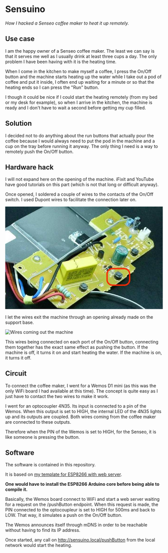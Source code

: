 # Sensuino
_How I hacked a Senseo coffee maker to heat it up remotely._

## Use case 
I am the happy owner of a Senseo coffee maker. The least we can say is that it serves me well as I usually drink at least three cups a day. The only problem I have been having with it is the heating time.

When I come in the kitchen to make myself a coffee, I press the On/Off button and the machine starts heating up the water while I take out a pod of coffee and put it inside, I often end up waiting for a minute or so that the heating ends so I can press the "Run" button.

I though it could be nice if I could start the heating remotely (from my bed or my desk for example), so when I arrive in the kitchen, the machine is ready and I don't have to wait a second before getting my cup filled. 

## Solution
I decided not to do anything about the run buttons that actually pour the coffee because I would always need to put the pod in the machine and a cup on the tray before running it anyway. The only thing I need is a way to remotely push the On/Off button.

## Hardware hack
I will not expand here on the opening of the machine. iFixit and YouTube have good tutorials on this part (which is not that long or difficult anyway). 

Once opened, I soldered a couple of wires to the contacts of the On/Off switch. I used Dupont wires to facilitate the connection later on.

![Picture of the Senseo PCB showing the On/Off button](img/pcb.jpg "Picture of the Senseo PCB showing the On/Off button")

I let the wires exit the machine through an opening already made on the support base.

![Wires coming out the machine](img/wires.png "Wires coming out the coffee maker")

This wires being connected on each port of the On/Off button, connecting them together has the exact same effect as pushing the button. If the machine is off, it turns it on and start heating the water. If the machine is on, it turns it off.

## Circuit

To connect the coffee maker, I went for a Wemos D1 mini (as this was the only WiFi board I had available at this time). The concept is quite easy as I just have to contact the two wires to make it work. 

I went for an optocoupler 4N35. Its input is connected to a pin of the Wemos. When this output is set to HIGH, the internal LED of the 4N35 lights up and its outputs are coupled. Both wires coming from the coffee maker are connected to these outputs.

Therefore when the PIN of the Wemos is set to HIGH, for the Senseo, it is like someone is pressing the button. 

## Software

The software is contained in this repository.

It is based on [my template for ESP8266 with web server](http://www.github.com/fmanach/esp8266-template-webserver).

__One would have to install the ESP8266 Arduino core before being able to compile it.__

Basically, the Wemos board connect to WiFi and start a web server waiting for a request on the /pushButton endpoint. When this request is made, the PIN connected to the optocoupleur is set to HIGH for 500ms and back to LOW. That way, it simulates a push on the On/Off button.

The Wemos announces itself through mDNS in order to be reachable without having to find its IP address. 

Once started, any call on http://sensuino.local/pushButton from the local network would start the heating.
